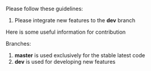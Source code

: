 Please follow these guidelines:
1. Please integrate new features to the **dev** branch

Here is some useful information for contribution

Branches:
1. **master** is used exclusively for the stable latest code
2. **dev** is used for developing new features
